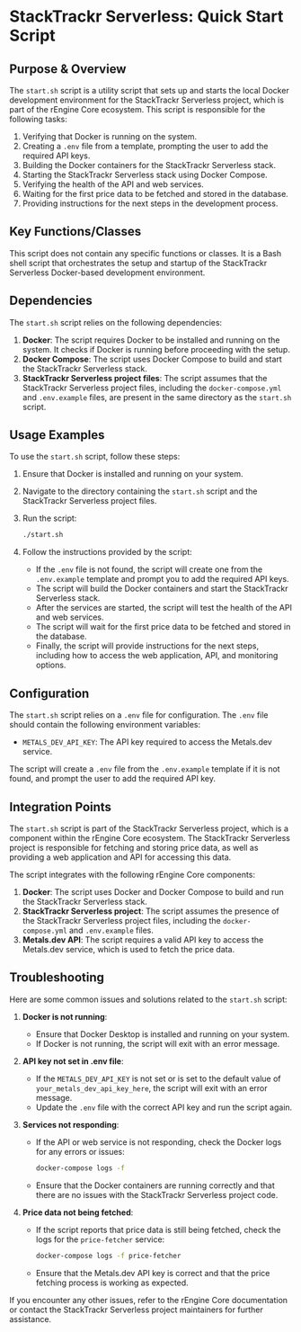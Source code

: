 # StackTrackr Serverless: Quick Start Script

## Purpose & Overview

The `start.sh` script is a utility script that sets up and starts the local Docker development environment for the StackTrackr Serverless project, which is part of the rEngine Core ecosystem. This script is responsible for the following tasks:

1. Verifying that Docker is running on the system.
2. Creating a `.env` file from a template, prompting the user to add the required API keys.
3. Building the Docker containers for the StackTrackr Serverless stack.
4. Starting the StackTrackr Serverless stack using Docker Compose.
5. Verifying the health of the API and web services.
6. Waiting for the first price data to be fetched and stored in the database.
7. Providing instructions for the next steps in the development process.

## Key Functions/Classes

This script does not contain any specific functions or classes. It is a Bash shell script that orchestrates the setup and startup of the StackTrackr Serverless Docker-based development environment.

## Dependencies

The `start.sh` script relies on the following dependencies:

1. **Docker**: The script requires Docker to be installed and running on the system. It checks if Docker is running before proceeding with the setup.
2. **Docker Compose**: The script uses Docker Compose to build and start the StackTrackr Serverless stack.
3. **StackTrackr Serverless project files**: The script assumes that the StackTrackr Serverless project files, including the `docker-compose.yml` and `.env.example` files, are present in the same directory as the `start.sh` script.

## Usage Examples

To use the `start.sh` script, follow these steps:

1. Ensure that Docker is installed and running on your system.
2. Navigate to the directory containing the `start.sh` script and the StackTrackr Serverless project files.
3. Run the script:

   ```bash
   ./start.sh
   ```

1. Follow the instructions provided by the script:
   - If the `.env` file is not found, the script will create one from the `.env.example` template and prompt you to add the required API keys.
   - The script will build the Docker containers and start the StackTrackr Serverless stack.
   - After the services are started, the script will test the health of the API and web services.
   - The script will wait for the first price data to be fetched and stored in the database.
   - Finally, the script will provide instructions for the next steps, including how to access the web application, API, and monitoring options.

## Configuration

The `start.sh` script relies on a `.env` file for configuration. The `.env` file should contain the following environment variables:

- `METALS_DEV_API_KEY`: The API key required to access the Metals.dev service.

The script will create a `.env` file from the `.env.example` template if it is not found, and prompt the user to add the required API key.

## Integration Points

The `start.sh` script is part of the StackTrackr Serverless project, which is a component within the rEngine Core ecosystem. The StackTrackr Serverless project is responsible for fetching and storing price data, as well as providing a web application and API for accessing this data.

The script integrates with the following rEngine Core components:

1. **Docker**: The script uses Docker and Docker Compose to build and run the StackTrackr Serverless stack.
2. **StackTrackr Serverless project**: The script assumes the presence of the StackTrackr Serverless project files, including the `docker-compose.yml` and `.env.example` files.
3. **Metals.dev API**: The script requires a valid API key to access the Metals.dev service, which is used to fetch the price data.

## Troubleshooting

Here are some common issues and solutions related to the `start.sh` script:

1. **Docker is not running**:
   - Ensure that Docker Desktop is installed and running on your system.
   - If Docker is not running, the script will exit with an error message.

1. **API key not set in .env file**:
   - If the `METALS_DEV_API_KEY` is not set or is set to the default value of `your_metals_dev_api_key_here`, the script will exit with an error message.
   - Update the `.env` file with the correct API key and run the script again.

1. **Services not responding**:
   - If the API or web service is not responding, check the Docker logs for any errors or issues:

     ```bash
     docker-compose logs -f
     ```

   - Ensure that the Docker containers are running correctly and that there are no issues with the StackTrackr Serverless project code.

1. **Price data not being fetched**:
   - If the script reports that price data is still being fetched, check the logs for the `price-fetcher` service:

     ```bash
     docker-compose logs -f price-fetcher
     ```

   - Ensure that the Metals.dev API key is correct and that the price fetching process is working as expected.

If you encounter any other issues, refer to the rEngine Core documentation or contact the StackTrackr Serverless project maintainers for further assistance.
